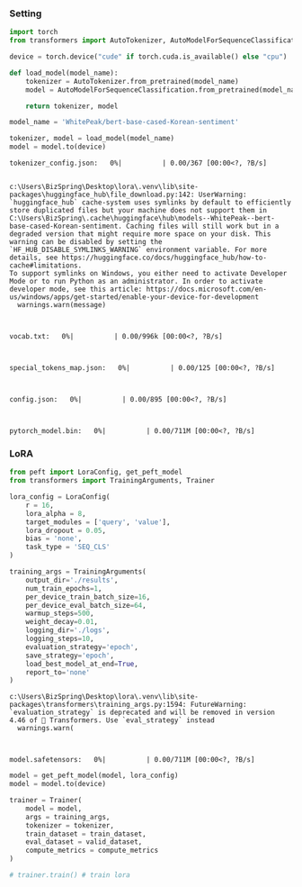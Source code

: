 ### Setting


```python
import torch
from transformers import AutoTokenizer, AutoModelForSequenceClassification

device = torch.device("cude" if torch.cuda.is_available() else "cpu")

def load_model(model_name):
    tokenizer = AutoTokenizer.from_pretrained(model_name)
    model = AutoModelForSequenceClassification.from_pretrained(model_name)

    return tokenizer, model

model_name = 'WhitePeak/bert-base-cased-Korean-sentiment'

tokenizer, model = load_model(model_name)
model = model.to(device)
```


    tokenizer_config.json:   0%|          | 0.00/367 [00:00<?, ?B/s]


    c:\Users\BizSpring\Desktop\lora\.venv\lib\site-packages\huggingface_hub\file_download.py:142: UserWarning: `huggingface_hub` cache-system uses symlinks by default to efficiently store duplicated files but your machine does not support them in C:\Users\BizSpring\.cache\huggingface\hub\models--WhitePeak--bert-base-cased-Korean-sentiment. Caching files will still work but in a degraded version that might require more space on your disk. This warning can be disabled by setting the `HF_HUB_DISABLE_SYMLINKS_WARNING` environment variable. For more details, see https://huggingface.co/docs/huggingface_hub/how-to-cache#limitations.
    To support symlinks on Windows, you either need to activate Developer Mode or to run Python as an administrator. In order to activate developer mode, see this article: https://docs.microsoft.com/en-us/windows/apps/get-started/enable-your-device-for-development
      warnings.warn(message)
    


    vocab.txt:   0%|          | 0.00/996k [00:00<?, ?B/s]



    special_tokens_map.json:   0%|          | 0.00/125 [00:00<?, ?B/s]



    config.json:   0%|          | 0.00/895 [00:00<?, ?B/s]



    pytorch_model.bin:   0%|          | 0.00/711M [00:00<?, ?B/s]


### LoRA


```python
from peft import LoraConfig, get_peft_model
from transformers import TrainingArguments, Trainer

lora_config = LoraConfig(
    r = 16,
    lora_alpha = 8,
    target_modules = ['query', 'value'],
    lora_dropout = 0.05,
    bias = 'none',
    task_type = 'SEQ_CLS'
)

training_args = TrainingArguments(
    output_dir='./results',
    num_train_epochs=1,
    per_device_train_batch_size=16,
    per_device_eval_batch_size=64,
    warmup_steps=500,
    weight_decay=0.01,
    logging_dir='./logs',
    logging_steps=10,
    evaluation_strategy='epoch',
    save_strategy='epoch',
    load_best_model_at_end=True,
    report_to='none'
)
```

    c:\Users\BizSpring\Desktop\lora\.venv\lib\site-packages\transformers\training_args.py:1594: FutureWarning: `evaluation_strategy` is deprecated and will be removed in version 4.46 of 🤗 Transformers. Use `eval_strategy` instead
      warnings.warn(
    


    model.safetensors:   0%|          | 0.00/711M [00:00<?, ?B/s]



```python
model = get_peft_model(model, lora_config)
model = model.to(device)

trainer = Trainer(
    model = model,
    args = training_args,
    tokenizer = tokenizer,
    train_dataset = train_dataset,
    eval_dataset = valid_dataset,
    compute_metrics = compute_metrics
)
```


```python
# trainer.train() # train lora
```
